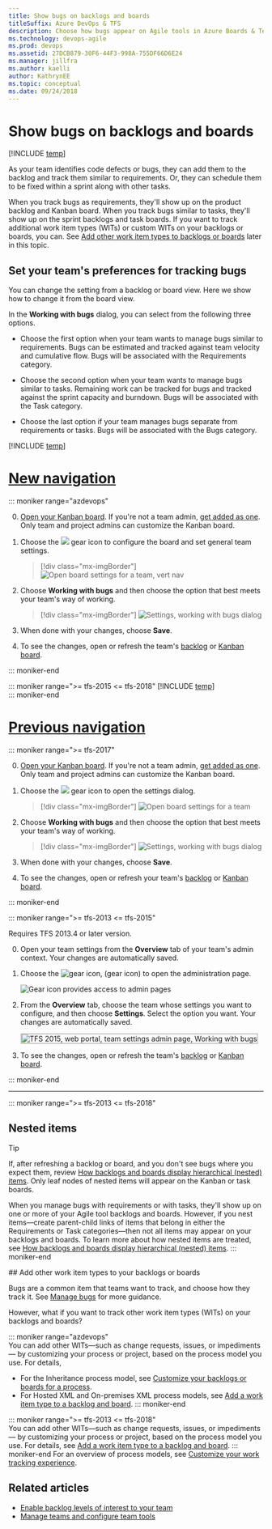 ```yaml
---
title: Show bugs on backlogs and boards
titleSuffix: Azure DevOps & TFS 
description: Choose how bugs appear on Agile tools in Azure Boards & Team Foundation Server 
ms.technology: devops-agile
ms.prod: devops
ms.assetid: 27DCB879-30F6-44F3-998A-755DF66D6E24
ms.manager: jillfra
ms.author: kaelli
author: KathrynEE
ms.topic: conceptual
ms.date: 09/24/2018
---
```


# Show bugs on backlogs and boards  

[!INCLUDE [temp](../../boards/_shared/version-vsts-tfs-all-versions.md)]

As your team identifies code defects or bugs, they can add them to the backlog and track them similar to requirements. Or, they can schedule them to be fixed within a sprint along with other tasks. 
 
When you track bugs as requirements, they'll show up on the product backlog and Kanban board. When you track bugs similar to tasks, they'll show up on the sprint backlogs and task boards. If you want to track additional work item types (WITs) or custom WITs on your backlogs or boards, you can. See [Add other work item types to backlogs or boards](#add-other-wits) later in this topic.

## Set your team's preferences for tracking bugs  

You can change the setting from a backlog or board view. Here we show how to change it from the board view.

In the **Working with bugs** dialog, you can select from the following three options.

* Choose the first option when your team wants to manage bugs similar to requirements. Bugs can be estimated and tracked against team velocity and cumulative flow. Bugs will be associated with the Requirements category.  

* Choose the second option when your team wants to manage bugs similar to tasks. Remaining work can be tracked for bugs and tracked against the sprint capacity and burndown. Bugs will be associated with the Task category. 

* Choose the last option if your team manages bugs separate from requirements or tasks. Bugs will be associated with the Bugs category. 

[!INCLUDE [temp](../../_shared/new-navigation.md)]  

# [New navigation](#tab/new-nav)

::: moniker range="azdevops"  

0.  [Open your Kanban board](../../boards/boards/kanban-quickstart.md). If you're not a team admin, [get added as one](add-team-administrator.md). Only team and project admins can customize the Kanban board.

0. Choose the ![ ](../../_img/icons/blue-gear.png) gear icon to configure the board and set general team settings.  

	> [!div class="mx-imgBorder"]
	> ![Open board settings for a team, vert nav](_img/configure-team/open-board-settings.png)  

0. Choose **Working with bugs** and then choose the option that best meets your team's way of working.

	> [!div class="mx-imgBorder"]
	> ![Settings, working with bugs dialog](_img/show-bugs-dialog.png)  

0. When done with your changes, choose **Save**.  

0. To see the changes, open or refresh the team's [backlog](../../boards/backlogs/create-your-backlog.md) or [Kanban board](../../boards/boards/kanban-basics.md). 

::: moniker-end

::: moniker range=">= tfs-2015 <= tfs-2018"
[!INCLUDE [temp](../../_shared/new-navigation-not-supported.md)]  
::: moniker-end

# [Previous navigation](#tab/previous-nav)

::: moniker range=">= tfs-2017"

0.  [Open your Kanban board](../../boards/boards/kanban-quickstart.md). If you're not a team admin, [get added as one](add-team-administrator.md). Only team and project admins can customize the Kanban board.

0. Choose the ![ ](../../_img/icons/gear-icon.png) gear icon to open the  settings dialog.  

	> [!div class="mx-imgBorder"]
	> ![Open board settings for a team](_img/configure-team/open-settings-tfs.png)  

0. Choose **Working with bugs** and then choose the option that best meets your team's way of working.

	> [!div class="mx-imgBorder"]
	> ![Settings, working with bugs dialog](_img/show-bugs-dialog.png)  

0. When done with your changes, choose **Save**.  

0. To see the changes, open or refresh your team's [backlog](../../boards/backlogs/create-your-backlog.md) or [Kanban board](../../boards/boards/kanban-basics.md).

::: moniker-end

::: moniker range=">= tfs-2013 <= tfs-2015"

Requires TFS 2013.4 or later version. 

0. Open your team settings from the **Overview** tab of your team's admin context. Your changes are automatically saved. 

0. Choose the ![gear icon](../../_img/icons/gear-icon.png), (gear icon) to open the administration page.  

	![Gear icon provides access to admin pages](../../boards/_img/icons/ALM_OpenAdminContext.png)

0. From the **Overview** tab, choose the team whose settings you want to configure, and then choose **Settings**. Select the option you want. Your changes are automatically saved.   

	<img src="_img/team-settings.png" alt="TFS 2015, web portal, team settings admin page, Working with bugs" style="border: 2px solid #C3C3C3;" />  

0. To see the changes, open or refresh the team's [backlog](../../boards/backlogs/create-your-backlog.md) or [Kanban board](../../boards/boards/kanban-basics.md).

::: moniker-end

---

::: moniker range=">= tfs-2013 <= tfs-2018" 

## Nested items  

> [!TIP]  
> If, after refreshing a backlog or board, and you don't see bugs where you expect them, review [How backlogs and boards display hierarchical (nested) items](../../boards/backlogs/resolve-backlog-reorder-issues.md). Only leaf nodes of nested items will appear on the Kanban or task boards.   

When you manage bugs with requirements or with tasks, they'll show up on one or more of your Agile tool backlogs and boards. However, if you nest items&mdash;create parent-child links of items that belong in either the Requirements or Task categories&mdash;then not all items may appear on your backlogs and boards. To learn more about how nested items are treated, see [How backlogs and boards display hierarchical (nested) items](../../boards/backlogs/resolve-backlog-reorder-issues.md). 
::: moniker-end

<a id="add-other-wits" /> 
## Add other work item types to your backlogs or boards

Bugs are a common item that teams want to track, and choose how they track it. See [Manage bugs](../../boards/backlogs/manage-bugs.md) for more guidance. 

However, what if you want to track other work item types (WITs) on your backlogs and boards?  

::: moniker range="azdevops"  
You can add other WITs&#8212;such as change requests, issues, or impediments&#8212; by customizing your process or project, based on the process model you use. For details,  
- For the Inheritance process model, see [Customize your backlogs or boards for a process](work/customize-process-backlogs-boards.md).   
- For Hosted XML and On-premises XML process models, see [Add a work item type to a backlog and board](../../reference/add-wits-to-backlogs-and-boards.md).
::: moniker-end

::: moniker range=">= tfs-2013 <= tfs-2018"    
You can add other WITs&#8212;such as change requests, issues, or impediments&#8212; by customizing your process or project, based on the process model you use. For details, see [Add a work item type to a backlog and board](../../reference/add-wits-to-backlogs-and-boards.md).
::: moniker-end
For an overview of process models, see [Customize your work tracking experience](../../reference/customize-work.md).  


## Related articles
- [Enable backlog levels of interest to your team](select-backlog-navigation-levels.md) 
- [Manage teams and configure team tools](manage-teams.md)  


